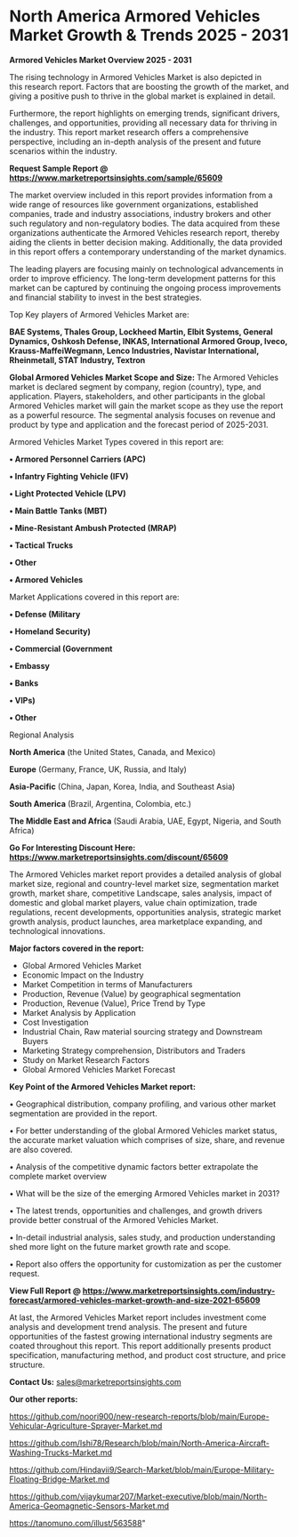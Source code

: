 # North America Armored Vehicles Market Growth & Trends 2025 - 2031

<Strong> Armored Vehicles Market Overview 2025 - 2031</strong>

The rising technology in Armored Vehicles Market is also depicted in this research report. Factors that are boosting the growth of the market, and giving a positive push to thrive in the global market is explained in detail.

Furthermore, the report highlights on emerging trends, significant drivers, challenges, and opportunities, providing all necessary data for thriving in the industry. This report market research offers a comprehensive perspective, including an in-depth analysis of the present and future scenarios within the industry.

<strong>Request Sample Report @ <a href=https://www.marketreportsinsights.com/sample/65609>https://www.marketreportsinsights.com/sample/65609</a></strong>

The market overview included in this report provides information from a wide range of resources like government organizations, established companies, trade and industry associations, industry brokers and other such regulatory and non-regulatory bodies. The data acquired from these organizations authenticate the Armored Vehicles research report, thereby aiding the clients in better decision making. Additionally, the data provided in this report offers a contemporary understanding of the market dynamics.

The leading players are focusing mainly on technological advancements in order to improve efficiency. The long-term development patterns for this market can be captured by continuing the ongoing process improvements and financial stability to invest in the best strategies.

Top Key players of Armored Vehicles Market are:

<strong>BAE Systems, Thales Group, Lockheed Martin, Elbit Systems, General Dynamics, Oshkosh Defense, INKAS, International Armored Group, Iveco, Krauss-MaffeiWegmann, Lenco Industries, Navistar International, Rheinmetall, STAT Industry, Textron</strong>

<strong><b>Global Armored Vehicles Market Scope and Size:</b></strong>
The Armored Vehicles market is declared segment by company, region (country), type, and application. Players, stakeholders, and other participants in the global Armored Vehicles market will gain the market scope as they use the report as a powerful resource. The segmental analysis focuses on revenue and product by type and application and the forecast period of 2025-2031.

Armored Vehicles Market Types covered in this report are:

<strong>• Armored Personnel Carriers (APC)

• Infantry Fighting Vehicle (IFV)

• Light Protected Vehicle (LPV)

• Main Battle Tanks (MBT)

• Mine-Resistant Ambush Protected (MRAP)

• Tactical Trucks

• Other

• Armored Vehicles</strong>

Market Applications covered in this report are:

<strong>• Defense (Military

• Homeland Security)

• Commercial (Government

• Embassy

• Banks

• VIPs)

• Other</strong> 

Regional Analysis

<strong>North America</strong> (the United States, Canada, and Mexico)

<strong>Europe</strong> (Germany, France, UK, Russia, and Italy)

<strong>Asia-Pacific</strong> (China, Japan, Korea, India, and Southeast Asia)

<strong>South America</strong> (Brazil, Argentina, Colombia, etc.)

<strong>The Middle East and Africa</strong> (Saudi Arabia, UAE, Egypt, Nigeria, and South Africa)

<strong>Go For Interesting Discount Here: <a href=https://www.marketreportsinsights.com/discount/65609>https://www.marketreportsinsights.com/discount/65609</a></strong>

The Armored Vehicles market report provides a detailed analysis of global market size, regional and country-level market size, segmentation market growth, market share, competitive Landscape, sales analysis, impact of domestic and global market players, value chain optimization, trade regulations, recent developments, opportunities analysis, strategic market growth analysis, product launches, area marketplace expanding, and technological innovations.

<strong><b>Major factors covered in the report:</b></strong>
<ul>
  <li>Global Armored Vehicles Market </li>
  <li>Economic Impact on the Industry</li>
  <li>Market Competition in terms of Manufacturers</li>
  <li>Production, Revenue (Value) by geographical segmentation</li>
  <li>Production, Revenue (Value), Price Trend by Type</li>
  <li>Market Analysis by Application</li>
  <li>Cost Investigation</li>
  <li>Industrial Chain, Raw material sourcing strategy and Downstream Buyers</li>
  <li>Marketing Strategy comprehension, Distributors and Traders</li>
  <li>Study on Market Research Factors</li>
  <li>Global Armored Vehicles Market Forecast</li>
</ul>

<strong><b>Key Point of the Armored Vehicles Market report:</b></strong>

• Geographical distribution, company profiling, and various other market segmentation are provided in the report.

• For better understanding of the global Armored Vehicles market status, the accurate market valuation which comprises of size, share, and revenue are also covered.

• Analysis of the competitive dynamic factors better extrapolate the complete market overview

• What will be the size of the emerging Armored Vehicles market in 2031?

• The latest trends, opportunities and challenges, and growth drivers provide better construal of the Armored Vehicles Market.

• In-detail industrial analysis, sales study, and production understanding shed more light on the future market growth rate and scope.

• Report also offers the opportunity for customization as per the customer request.

<strong><b>View Full Report @ <a href=https://www.marketreportsinsights.com/industry-forecast/armored-vehicles-market-growth-and-size-2021-65609>https://www.marketreportsinsights.com/industry-forecast/armored-vehicles-market-growth-and-size-2021-65609</a></b></strong>


At last, the Armored Vehicles Market report includes investment come analysis and development trend analysis. The present and future opportunities of the fastest growing international industry segments are coated throughout this report. This report additionally presents product specification, manufacturing method, and product cost structure, and price structure.

<strong>Contact Us:</strong>
sales@marketreportsinsights.com

<strong>Our other reports:</strong>

<a href=https://github.com/noori900/new-research-reports/blob/main/Europe-Vehicular-Agriculture-Sprayer-Market.md>https://github.com/noori900/new-research-reports/blob/main/Europe-Vehicular-Agriculture-Sprayer-Market.md</a>

<a href=https://github.com/Ishi78/Research/blob/main/North-America-Aircraft-Washing-Trucks-Market.md>https://github.com/Ishi78/Research/blob/main/North-America-Aircraft-Washing-Trucks-Market.md</a>

<a href=https://github.com/Hindavii9/Search-Market/blob/main/Europe-Military-Floating-Bridge-Market.md>https://github.com/Hindavii9/Search-Market/blob/main/Europe-Military-Floating-Bridge-Market.md</a>

<a href=https://github.com/vijaykumar207/Market-executive/blob/main/North-America-Geomagnetic-Sensors-Market.md>https://github.com/vijaykumar207/Market-executive/blob/main/North-America-Geomagnetic-Sensors-Market.md</a>

<a href=https://tanomuno.com/illust/563588>https://tanomuno.com/illust/563588</a>"
